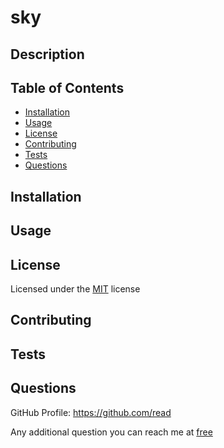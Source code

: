 # sky

## Description


## Table of Contents

- [Installation](#installation)
- [Usage](#usage)
- [License](#license)
- [Contributing](#contributing)
- [Tests](#tests)
- [Questions](#questions)


## Installation


## Usage


## License

Licensed under the <a href="./LICENSE">MIT</a> license


## Contributing


## Tests


## Questions

GitHub Profile: <a href="https://github.com/read">https://github.com/read</a>

Any additional question you can reach me at <u>free</u>

